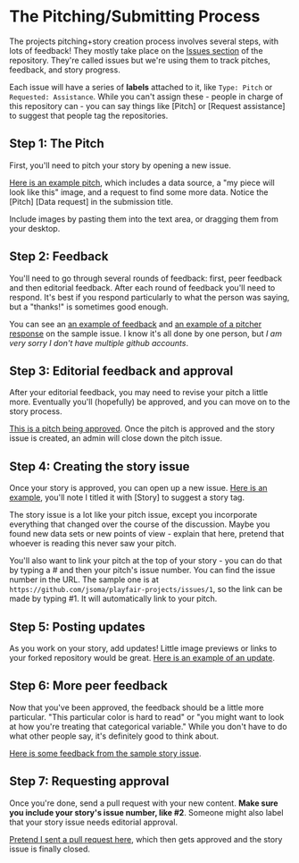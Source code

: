 # The Pitching/Submitting Process

The projects pitching+story creation process involves several steps, with lots of feedback! They mostly take place on the [Issues section](https://github.com/jsoma/playfair-projects/issues) of the repository. They're called issues but we're using them to track pitches, feedback, and story progress.

Each issue will have a series of **labels** attached to it, like `Type: Pitch` or `Requested: Assistance`. While you can't assign these - people in charge of this repository can - you can say things like [Pitch] or [Request assistance] to suggest that people tag the repositories.

## Step 1: The Pitch

First, you'll need to pitch your story by opening a new issue.

[Here is an example pitch](https://github.com/jsoma/playfair-projects/issues/1), which includes a data source, a "my piece will look like this" image, and a request to find some more data. Notice the [Pitch] [Data request] in the submission title.

Include images by pasting them into the text area, or dragging them from your desktop.

## Step 2: Feedback

You'll need to go through several rounds of feedback: first, peer feedback and then editorial feedback. After each round of feedback you'll need to respond. It's best if you respond particularly to what the person was saying, but a "thanks!" is sometimes good enough.

You can see an [an example of feedback](https://github.com/jsoma/playfair-projects/issues/1#issuecomment-234377726) and [an example of a pitcher response](https://github.com/jsoma/playfair-projects/issues/1#issuecomment-234379100) on the sample issue. I know it's all done by one person, but *I am very sorry I don't have multiple github accounts*.

## Step 3: Editorial feedback and approval

After your editorial feedback, you may need to revise your pitch a little more. Eventually you'll (hopefully) be approved, and you can move on to the story process.

[This is a pitch being approved](https://github.com/jsoma/playfair-projects/issues/1#issuecomment-234380193). Once the pitch is approved and the story issue is created, an admin will close down the pitch issue.

## Step 4: Creating the story issue

Once your story is approved, you can open up a new issue. [Here is an example](https://github.com/jsoma/playfair-projects/issues/2), you'll note I titled it with [Story] to suggest a story tag.

The story issue is a lot like your pitch issue, except you incorporate everything that changed over the course of the discussion. Maybe you found new data sets or new points of view - explain that here, pretend that whoever is reading this never saw your pitch.

You'll also want to link your pitch at the top of your story - you can do that by typing a # and then your pitch's issue number. You can find the issue number in the URL. The sample one is at `https://github.com/jsoma/playfair-projects/issues/1`, so the link can be made by typing #1. It will automatically link to your pitch.

## Step 5: Posting updates

As you work on your story, add updates! Little image previews or links to your forked repository would be great. [Here is an example of an update](https://github.com/jsoma/playfair-projects/issues/2#issuecomment-234383998).

## Step 6: More peer feedback

Now that you've been approved, the feedback should be a little more particular. "This particular color is hard to read" or "you might want to look at how you're treating that categorical variable." While you don't have to do what other people say, it's definitely good to think about.

[Here is some feedback from the sample story issue](https://github.com/jsoma/playfair-projects/issues/2#issuecomment-234384424).

## Step 7: Requesting approval

Once you're done, send a pull request with your new content. **Make sure you include your story's issue number, like #2**. Someone might also label that your story issue needs editorial approval.

[Pretend I sent a pull request here](https://github.com/jsoma/playfair-projects/issues/2#issuecomment-234384971), which then gets approved and the story issue is finally closed.